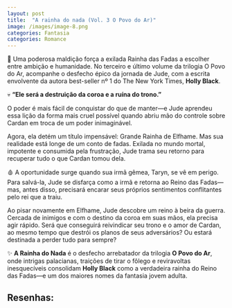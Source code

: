 ```yaml
---
layout: post
title:  "A rainha do nada (Vol. 3 O Povo do Ar)"
image: /images/image-8.png
categories: Fantasia
categories: Romance
---
```


👑 Uma poderosa maldição força a exilada Rainha das Fadas a escolher entre ambição e humanidade. No terceiro e último volume da trilogia O Povo do Ar, acompanhe o desfecho épico da jornada de Jude, com a escrita envolvente da autora best-seller nº 1 do The New York Times, <strong>Holly Black</strong>.

💀 <strong>“Ele será a destruição da coroa e a ruína do trono.”</strong>

O poder é mais fácil de conquistar do que de manter—e Jude aprendeu essa lição da forma mais cruel possível quando abriu mão do controle sobre Cardan em troca de um poder inimaginável.

Agora, ela detém um título impensável: Grande Rainha de Elfhame. Mas sua realidade está longe de um conto de fadas. Exilada no mundo mortal, impotente e consumida pela frustração, Jude trama seu retorno para recuperar tudo o que Cardan tomou dela.

🩸 A oportunidade surge quando sua irmã gêmea, Taryn, se vê em perigo. Para salvá-la, Jude se disfarça como a irmã e retorna ao Reino das Fadas—mas, antes disso, precisará encarar seus próprios sentimentos conflitantes pelo rei que a traiu.

Ao pisar novamente em Elfhame, Jude descobre um reino à beira da guerra. Cercada de inimigos e com o destino da coroa em suas mãos, ela precisa agir rápido. Será que conseguirá reivindicar seu trono e o amor de Cardan, ao mesmo tempo que destrói os planos de seus adversários? Ou estará destinada a perder tudo para sempre?

✨ <strong>A Rainha do Nada</strong> é o desfecho arrebatador da trilogia <strong>O Povo do Ar</strong>, onde intrigas palacianas, traições de tirar o fôlego e reviravoltas inesquecíveis consolidam <strong>Holly Black</strong> como a verdadeira rainha do Reino das Fadas—e um dos maiores nomes da fantasia jovem adulta.

## Resenhas:

